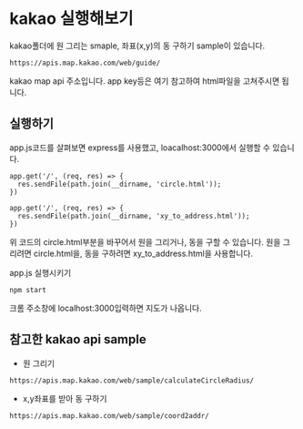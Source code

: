 # kakao 실행해보기
kakao폴더에 원 그리는 smaple, 좌표(x,y)의 동 구하기 sample이 있습니다.
```
https://apis.map.kakao.com/web/guide/
```
kakao map api 주소입니다. app key등은 여기 참고하여 html파일을 고쳐주시면 됩니다.

## 실행하기
app.js코드를 살펴보면 express를 사용했고, loacalhost:3000에서 실행할 수 있습니다.
```
app.get('/', (req, res) => {
  res.sendFile(path.join(__dirname, 'circle.html'));
})
```
```
app.get('/', (req, res) => {
  res.sendFile(path.join(__dirname, 'xy_to_address.html'));
})
```
위 코드의 circle.html부분을 바꾸어서 원을 그리거나, 동을 구할 수 있습니다.
원을 그리려면 circle.html을, 동을 구하려면 xy_to_address.html을 사용합니다.

app.js 실행시키기
```
npm start
```
크롬 주소창에 localhost:3000입력하면 지도가 나옵니다.



## 참고한 kakao api sample
* 원 그리기
```
https://apis.map.kakao.com/web/sample/calculateCircleRadius/
```
* x,y좌표를 받아 동 구하기
```
https://apis.map.kakao.com/web/sample/coord2addr/
```

